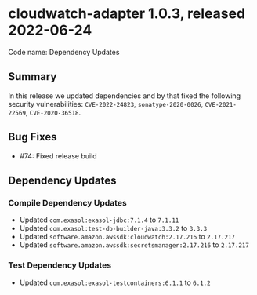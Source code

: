 # cloudwatch-adapter 1.0.3, released 2022-06-24

Code name: Dependency Updates

## Summary

In this release we updated dependencies and by that fixed the following security vulnerabilities: `CVE-2022-24823`, `sonatype-2020-0026`, `CVE-2021-22569`, `CVE-2020-36518`.

## Bug Fixes

* #74: Fixed release build

## Dependency Updates

### Compile Dependency Updates

* Updated `com.exasol:exasol-jdbc:7.1.4` to `7.1.11`
* Updated `com.exasol:test-db-builder-java:3.3.2` to `3.3.3`
* Updated `software.amazon.awssdk:cloudwatch:2.17.216` to `2.17.217`
* Updated `software.amazon.awssdk:secretsmanager:2.17.216` to `2.17.217`

### Test Dependency Updates

* Updated `com.exasol:exasol-testcontainers:6.1.1` to `6.1.2`
